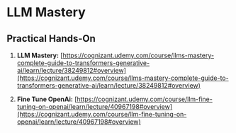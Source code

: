 # LLM Mastery

## Practical Hands-On
1. **LLM Mastery:** [https://cognizant.udemy.com/course/llms-mastery-complete-guide-to-transformers-generative-ai/learn/lecture/38249812#overview](https://cognizant.udemy.com/course/llms-mastery-complete-guide-to-transformers-generative-ai/learn/lecture/38249812#overview)

1. **Fine Tune OpenAi:** [https://cognizant.udemy.com/course/llm-fine-tuning-on-openai/learn/lecture/40967198#overview](https://cognizant.udemy.com/course/llm-fine-tuning-on-openai/learn/lecture/40967198#overview)
